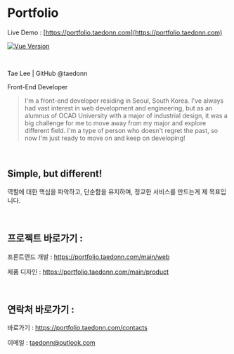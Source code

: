 # Portfolio

Live Demo : [https://portfolio.taedonn.com](https://portfolio.taedonn.com)

[![Vue Version](https://img.shields.io/badge/featured%20on-Vue%20%403.2.13-%2341B883)](#)

&nbsp;

Tae Lee | GitHub @taedonn

Front-End Developer

> I'm a front-end developer residing in Seoul, South Korea. I've always had vast interest in web development and engineering, but as an alumnus of OCAD University with a major of industrial design, it was a big challenge for me to move away from my major and explore different field. I'm a type of person who doesn't regret the past, so now I'm just ready to move on and keep on developing!

&nbsp;

## Simple, but different!

역할에 대한 핵심을 파악하고, 단순함을 유지하며, 정교한 서비스를 만드는게 제 목표입니다.

&nbsp;

## 프로젝트 바로가기 :

프론트엔드 개발 : https://portfolio.taedonn.com/main/web

제품 디자인 : https://portfolio.taedonn.com/main/product


&nbsp;

## 연락처 바로가기 :

바로가기 : https://portfolio.taedonn.com/contacts

이메일 : taedonn@outlook.com
